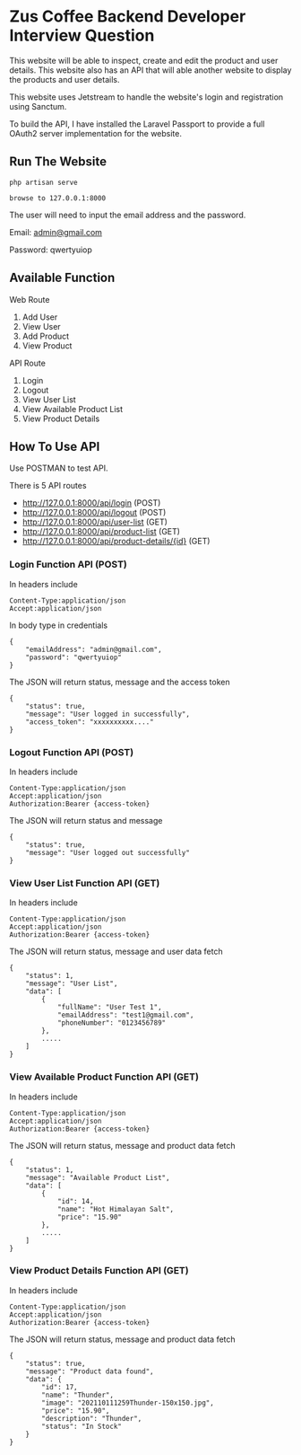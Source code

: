 # Zus Coffee Backend Developer Interview Question 

This website will be able to inspect, create and edit the product and user details. This website also has an API that will able another website to display the products and user details.

This website uses Jetstream to handle the website's login and registration using Sanctum.

To build the API, I have installed the Laravel Passport to provide a full OAuth2 server implementation for the website.

## Run The Website


```
php artisan serve

browse to 127.0.0.1:8000
```

The user will need to input the email address and the password. 

Email: admin@gmail.com

Password: qwertyuiop

## Available Function

Web Route
1. Add User
2. View User
3. Add Product
4. View Product

API Route
1.  Login
2. Logout
3. View User List
4. View Available Product List
5. View Product Details

## How To Use API
Use POSTMAN to test API.

There is 5 API routes
- http://127.0.0.1:8000/api/login (POST)
- http://127.0.0.1:8000/api/logout (POST)
- http://127.0.0.1:8000/api/user-list (GET)
- http://127.0.0.1:8000/api/product-list (GET)
- http://127.0.0.1:8000/api/product-details/{id} (GET)

### Login Function API (POST)

In headers include
```
Content-Type:application/json
Accept:application/json
```

In body type in credentials
```
{
	"emailAddress": "admin@gmail.com",
	"password": "qwertyuiop"
}
```

The JSON will return status, message and the access token
```
{
    "status": true,
    "message": "User logged in successfully",
    "access_token": "xxxxxxxxxx...."
}
```

### Logout Function API (POST)

In headers include
```
Content-Type:application/json
Accept:application/json
Authorization:Bearer {access-token}
```

The JSON will return status and message 
```
{
    "status": true,
    "message": "User logged out successfully"
}
```

### View User List Function API (GET)

In headers include
```
Content-Type:application/json
Accept:application/json
Authorization:Bearer {access-token}
```

The JSON will return status, message and user data fetch
```
{
    "status": 1,
    "message": "User List",
    "data": [
        {
            "fullName": "User Test 1",
            "emailAddress": "test1@gmail.com",
            "phoneNumber": "0123456789"
        },
        .....
    ]
}
```

### View Available Product Function API (GET)

In headers include
```
Content-Type:application/json
Accept:application/json
Authorization:Bearer {access-token}
```

The JSON will return status, message and product data fetch
```
{
    "status": 1,
    "message": "Available Product List",
    "data": [
        {
            "id": 14,
            "name": "Hot Himalayan Salt",
            "price": "15.90"
        },
        .....
    ]
}
```

### View Product Details Function API (GET)

In headers include
```
Content-Type:application/json
Accept:application/json
Authorization:Bearer {access-token}
```

The JSON will return status, message and product data fetch
```
{
    "status": true,
    "message": "Product data found",
    "data": {
        "id": 17,
        "name": "Thunder",
        "image": "202110111259Thunder-150x150.jpg",
        "price": "15.90",
        "description": "Thunder",
        "status": "In Stock"
    }
}
```




